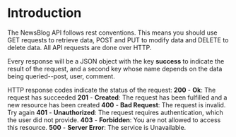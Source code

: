 # Introduction
The NewsBlog API follows rest conventions. This means you should use GET requests to retrieve data, POST and PUT to modify data and DELETE
to delete data. All API requests are done over HTTP.

Every response will be a JSON object with the key **success** to indicate the result of the request, and a second key whose name depends on
the data being queried--post, user, comment.

HTTP response codes indicate the status of the request:
**200** - **Ok**: The request has succeeded
**201** - **Created**: The request has been fulfilled and a new resource has been created
**400** - **Bad Request**: The request is invalid. Try again
**401** - **Unauthorized**:  The request requires authentication, which the user did not provide.
**403** - **Forbidden**: You are not allowed to access this resource.
**500** - **Server Error**: The service is Unavailable. 
